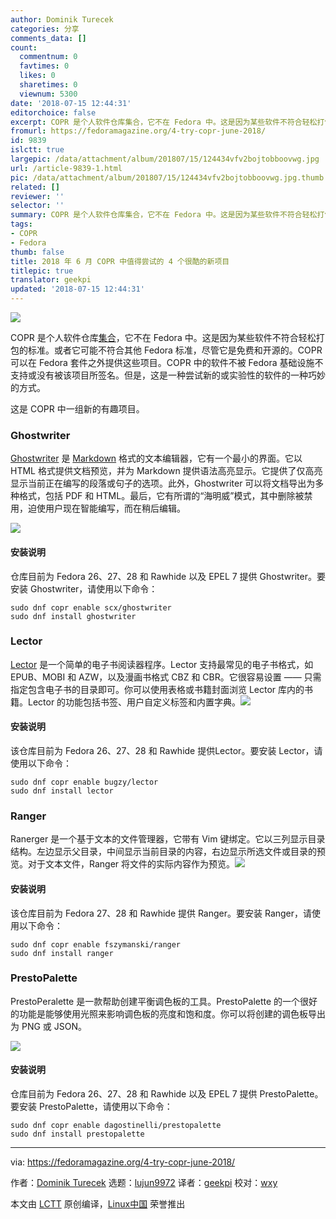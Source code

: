 ```yaml
---
author: Dominik Turecek
categories: 分享
comments_data: []
count:
  commentnum: 0
  favtimes: 0
  likes: 0
  sharetimes: 0
  viewnum: 5300
date: '2018-07-15 12:44:31'
editorchoice: false
excerpt: COPR 是个人软件仓库集合，它不在 Fedora 中。这是因为某些软件不符合轻松打包的标准。
fromurl: https://fedoramagazine.org/4-try-copr-june-2018/
id: 9839
islctt: true
largepic: /data/attachment/album/201807/15/124434vfv2bojtobboovwg.jpg
url: /article-9839-1.html
pic: /data/attachment/album/201807/15/124434vfv2bojtobboovwg.jpg.thumb.jpg
related: []
reviewer: ''
selector: ''
summary: COPR 是个人软件仓库集合，它不在 Fedora 中。这是因为某些软件不符合轻松打包的标准。
tags:
- COPR
- Fedora
thumb: false
title: 2018 年 6 月 COPR 中值得尝试的 4 个很酷的新项目
titlepic: true
translator: geekpi
updated: '2018-07-15 12:44:31'
---
```


![](/data/attachment/album/201807/15/124434vfv2bojtobboovwg.jpg)


COPR 是个人软件仓库[集合](https://copr.fedorainfracloud.org/)，它不在 Fedora 中。这是因为某些软件不符合轻松打包的标准。或者它可能不符合其他 Fedora 标准，尽管它是免费和开源的。COPR 可以在 Fedora 套件之外提供这些项目。COPR 中的软件不被 Fedora 基础设施不支持或没有被该项目所签名。但是，这是一种尝试新的或实验性的软件的一种巧妙的方式。


这是 COPR 中一组新的有趣项目。


### Ghostwriter


[Ghostwriter](http://wereturtle.github.io/ghostwriter/) 是 [Markdown](https://daringfireball.net/) 格式的文本编辑器，它有一个最小的界面。它以 HTML 格式提供文档预览，并为 Markdown 提供语法高亮显示。它提供了仅高亮显示当前正在编写的段落或句子的选项。此外，Ghostwriter 可以将文档导出为多种格式，包括 PDF 和 HTML。最后，它有所谓的“海明威”模式，其中删除被禁用，迫使用户现在智能编写，而在稍后编辑。


![](/data/attachment/album/201807/15/124435l7v4p99mp8l4kz76.png)


#### 安装说明


仓库目前为 Fedora 26、27、28 和 Rawhide 以及 EPEL 7 提供 Ghostwriter。要安装 Ghostwriter，请使用以下命令：



```
sudo dnf copr enable scx/ghostwriter
sudo dnf install ghostwriter

```

### Lector


[Lector](https://github.com/BasioMeusPuga/Lector) 是一个简单的电子书阅读器程序。Lector 支持最常见的电子书格式，如 EPUB、MOBI 和 AZW，以及漫画书格式 CBZ 和 CBR。它很容易设置 —— 只需指定包含电子书的目录即可。你可以使用表格或书籍封面浏览 Lector 库内的书籍。Lector 的功能包括书签、用户自定义标签和内置字典。![](/data/attachment/album/201807/15/124435uaxxhbqu3o2iuoiu.png)


#### 安装说明


该仓库目前为 Fedora 26、27、28 和 Rawhide 提供Lector。要安装 Lector，请使用以下命令：



```
sudo dnf copr enable bugzy/lector
sudo dnf install lector

```

### Ranger


Ranerger 是一个基于文本的文件管理器，它带有 Vim 键绑定。它以三列显示目录结构。左边显示父目录，中间显示当前目录的内容，右边显示所选文件或目录的预览。对于文本文件，Ranger 将文件的实际内容作为预览。![](/data/attachment/album/201807/15/124435gx2f1qiivil8liig.png)


#### 安装说明


该仓库目前为 Fedora 27、28 和 Rawhide 提供 Ranger。要安装 Ranger，请使用以下命令：



```
sudo dnf copr enable fszymanski/ranger
sudo dnf install ranger

```

### PrestoPalette


PrestoPeralette 是一款帮助创建平衡调色板的工具。PrestoPalette 的一个很好的功能是能够使用光照来影响调色板的亮度和饱和度。你可以将创建的调色板导出为 PNG 或 JSON。


![](/data/attachment/album/201807/15/124436myb910aupvppjsty.png)


#### 安装说明


仓库目前为 Fedora 26、27、28 和 Rawhide 以及 EPEL 7 提供 PrestoPalette。要安装 PrestoPalette，请使用以下命令：



```
sudo dnf copr enable dagostinelli/prestopalette
sudo dnf install prestopalette

```



---


via: <https://fedoramagazine.org/4-try-copr-june-2018/>


作者：[Dominik Turecek](https://fedoramagazine.org) 选题：[lujun9972](https://github.com/lujun9972) 译者：[geekpi](https://github.com/geekpi) 校对：[wxy](https://github.com/wxy)


本文由 [LCTT](https://github.com/LCTT/TranslateProject) 原创编译，[Linux中国](https://linux.cn/) 荣誉推出